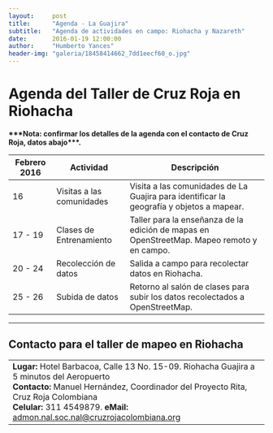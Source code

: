 ```yaml
---
layout:     post
title:      "Agenda - La Guajira"
subtitle:   "Agenda de actividades en campo: Riohacha y Nazareth"
date:       2016-01-19 12:00:00
author:     "Humberto Yances"
header-img: "galeria/18458414662_7dd1eecf60_o.jpg"
---
```

<h1>Agenda del Taller de Cruz Roja en Riohacha</h1>
<strong>***Nota: confirmar los detalles de la agenda con el contacto de Cruz Roja, datos abajo***.</strong>
<table class="table table-hover">
	<thead>
    	<tr>
      		<th>Febrero 2016</th>
       		<th>Actividad</th>
       		<th>Descripci&oacute;n</th>
    	</tr>
    </thead>
    <tbody>
		<tr>
			<td>16</td>
			<td>Visitas a las comunidades</td>
			<td>Visita a las comunidades de La Guajira para identificar la geograf&iacute;a y objetos a mapear.</td>
		</tr>
		<tr>
			<td>17 - 19</td>
			<td>Clases de Entrenamiento</td>
			<td>Taller para la enseñanza de la edici&oacute;n de mapas en OpenStreetMap.  Mapeo remoto y en campo.</td>
		</tr>
		<tr>
			<td>20 - 24</td>
			<td>Recolecci&oacute;n de datos</td>
			<td>Salida a campo para recolectar datos en Riohacha.</td>
		</tr>
		<tr>
			<td>25 - 26</td>
			<td>Subida de datos</td>
			<td>Retorno al sal&oacute;n de clases para subir los datos recolectados a OpenStreetMap.</td>
		</tr>
</table>
<hr>
<h2>Contacto para el taller de mapeo en Riohacha</h2>
<table class="table table-hover">
	<tr>
		<td>
			<b>Lugar:</b> Hotel Barbacoa, Calle 13 No. 15-09. Riohacha Guajira a 5 minutos del Aeropuerto<br>
			<b>Contacto:</b> Manuel Hernández, Coordinador del Proyecto Rita, Cruz Roja Colombiana<br>
			<b>Celular:</b> 311 4549879.
			<b>eMail:</b> <a href="mailto:admon.nal.soc.nal@cruzrojacolombiana.org">admon.nal.soc.nal@cruzrojacolombiana.org</a>
    		</td>
	</tr>
</table>
